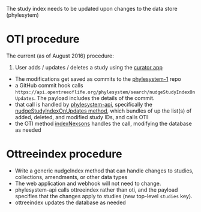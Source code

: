 The study index needs to be updated upon changes to the data store (phylesytem)

# OTI procedure

The current (as of August 2016) procedure:

1. User adds / updates / deletes a study using the [curator app](https://tree.opentreeoflife.org/curator)
* The modifications get saved as commits to the [phylesystem-1](https://github.com/OpenTreeOfLife/phylesystem-1) repo
* a GitHub commit hook calls `https://api.opentreeoflife.org/phylesystem/search/nudgeStudyIndexOnUpdates`. The payload includes the details of the commit.
* that call is handled by [phylesystem-api](https://github.com/OpenTreeOfLife/phylesystem-api), specifically the [nudgeStudyIndexOnUpdates method](https://github.com/OpenTreeOfLife/phylesystem-api/blob/56a0f3d531fb3e99a25f2cf4db65aad460d77806/controllers/search.py#L49), which bundles of up the list(s) of added, deleted, and modified study IDs, and calls OTI
* the OTI method [indexNexsons](https://github.com/OpenTreeOfLife/oti/blob/c4c83101edef0748b72af90e6ef20e76fab5d8eb/src/main/java/org/opentree/oti/plugins/IndexServices.java#L87) handles the call, modifying the database as needed

# Ottreeindex procedure

* Write a generic nudgeIndex method that can handle changes to studies, collections, amendments, or other data types
* The web application and webhook will not need to change.
* phylesystem-api calls ottreeindex rather than oti, and the payload specifies that the changes apply to studies (new top-level `studies` key).
* ottreeindex updates the database as needed
